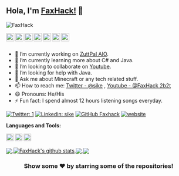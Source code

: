 ## Hola, I'm [FaxHack!](faxhack.tk) 👋

<p align="left"> <img src="https://komarev.com/ghpvc/?username=sike&label=Views&color=blue&style=plastic" alt="FaxHack" /> </p>

<a href="https://twitter.com/">
  <img align="left" alt="sike" width="22px" src="https://cdn.jsdelivr.net/npm/simple-icons@v3/icons/twitter.svg" />
</a>
<a href="https://linkedin.com">
  <img align="left" alt="sike" width="22px" src="https://cdn.jsdelivr.net/npm/simple-icons@v3/icons/linkedin.svg" />
</a>
<a href="https://github.com/FaxHack/">
  <img align="left" alt="Pawan's Github" width="22px" src="https://cdn.jsdelivr.net/npm/simple-icons@v3/icons/github.svg" />
</a>
<a href="https://t.me/">
  <img align="left" alt="Pawan's Telegram" width="22px" src="https://cdn.jsdelivr.net/npm/simple-icons@v3/icons/telegram.svg" />
</a>
<a href="https://instagram.com">
  <img align="left" alt="Pawan's Instagram" width="22px" src="https://cdn.jsdelivr.net/npm/simple-icons@v3/icons/instagram.svg" />
</a>
<a href="https://www.facebook.com/">
  <img align="left" alt="Pawan's Facebook" width="22px" src="https://cdn.jsdelivr.net/npm/simple-icons@v3/icons/facebook.svg" />
</a>
<a href="https://www.youtube.com/channel/UCShF_EaNdqTPAbrOMCrgKWg/">
  <img align="left" alt="Pawan's Youtube" width="22px" src="https://cdn.jsdelivr.net/npm/simple-icons@v3/icons/youtube.svg" />
</a>

<br/>
<br/>



- 🔭 I’m currently working on [ZuttPal AIO](https://github.com/FaxHack/ZuttPal).
- 🌱 I’m currently learning more about C# and Java.
- 👯 I’m looking to collaborate on [Youtube](https://www.youtube.com/channel/UCShF_EaNdqTPAbrOMCrgKWg/).
- 🤔 I’m looking for help with Java.
- 💬 Ask me about Minecraft or any tech related stuff.
- 📫 How to reach me: [Twitter - @sike](https://twitter.com) , [Youtube - @FaxHack 2b2t](https://www.youtube.com/channel/UCShF_EaNdqTPAbrOMCrgKWg/)
- 😄 Pronouns: He/His
- ⚡ Fun fact: I spend almost 12 hours listening songs everyday.

[![Twitter: 1](https://img.shields.io/twitter/follow/sike?style=social)](https://twitter.com/)
[![Linkedin: sike](https://img.shields.io/badge/-sike-blue?style=flat-square&logo=Linkedin&logoColor=white&link=https://www.linkedin.com/)](https://www.linkedin.com/)
[![GitHub Faxhack](https://img.shields.io/github/followers/FaxHack?label=follow&style=social)](https://github.com/FaxHack/)
[![website](https://img.shields.io/badge/SOON!!!!-2648ff?style=flat-square&logo=google-chrome)](google.com/)


**Languages and Tools:**  

<code><img height="20" src="https://cdn.discordapp.com/attachments/830204076749750303/841459737387728937/Clogo.png"></code>
<code><img height="20" src="https://cdn.discordapp.com/attachments/830204076749750303/841459733432369162/JavaLogo.png"></code>
<code><img height="20" src="https://cdn.discordapp.com/attachments/830204076749750303/841459994570391592/MinecraftLogo.png"></code>    

<a href="https://github.com/FaxHack">
  <img align="center" src="https://github-readme-stats.vercel.app/api/top-langs/?username=FaxHack&theme=light&hide_langs_below=1" />
</a>
<a href="https://github.com/FaxHack">
 <img align="center" src="https://github-readme-stats.vercel.app/api?username=FaxHack&show_icons=true&theme=light&line_height=27" alt="FaxHack's github stats"/>
</a>
<a href="https://github.com/FaxHack/ZuttPal">
  <img align="center" src="https://github-readme-stats.vercel.app/api/pin/?username=Faxhack&repo=ZuttPal&theme=light" />

</a>
<a href="https://github.com/FaxHack/FaxHack-Client">
 <img align="center" src="https://github-readme-stats.vercel.app/api/pin/?username=FaxHack&repo=FaxHack-Client&theme=light" />
</a>

<div align="center">

### Show some ❤️ by starring some of the repositories!

</div>
